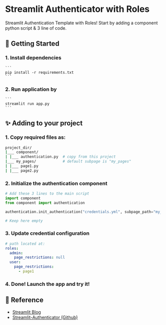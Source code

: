 # Streamlit Authenticator with Roles

Streamlit Authentication Template with Roles! Start by adding a component python script & 3 line of code.

## 🔨 Getting Started

### 1. Install dependencies

    ```
    pip install -r requirements.txt
    ```

### 2. Run application by

    ```
    streamlit run app.py
    ```

## ✨ Adding to your project

### 1. Copy required files as:

```bash
project_dir/
|___ component/
| |___ authentication.py  # copy from this project
|___ my_pages/            # default subpage is "my_pages"
| |___ page1.py  
| |___ page2.py  
```
### 2. Initialize the authentication component

```python
# Add these 3 lines to the main script
import component
from component import authentication

authentication.init_authentication("credentials.yml", subpage_path="my_pages")

# Keep here empty
```

### 3. Update credential configuration

```yaml
# path located at: 
roles:
  admin:
    page_restrictions: null
  user: 
    page_restrictions: 
      - page1
```

### 4. Done! Launch the app and try it!


## 📃 Reference

- [Streamlit Blog](https://blog.streamlit.io/streamlit-authenticator-part-1-adding-an-authentication-component-to-your-app/)
- [Streamlit-Authenticator (Github)](https://github.com/mkhorasani/Streamlit-Authenticator)
